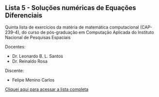 ## Lista 5 - Soluções numéricas de Equações Diferenciais

Quinta lista de exercícios da matéria de matemática computacional (CAP-239-4), do curso de pós-graduação em Computação Aplicada do Instituto Nacional de Pesquisas Espaciais

Docentes:
- Dr. Leonardo B. L. Santos
- Dr. Reinaldo Rosa

Discente:
- Felipe Menino Carlos

[Cliquei aqui para acessar a lista completa](https://fmenino-cap-239.netlify.com/lista_5/)
